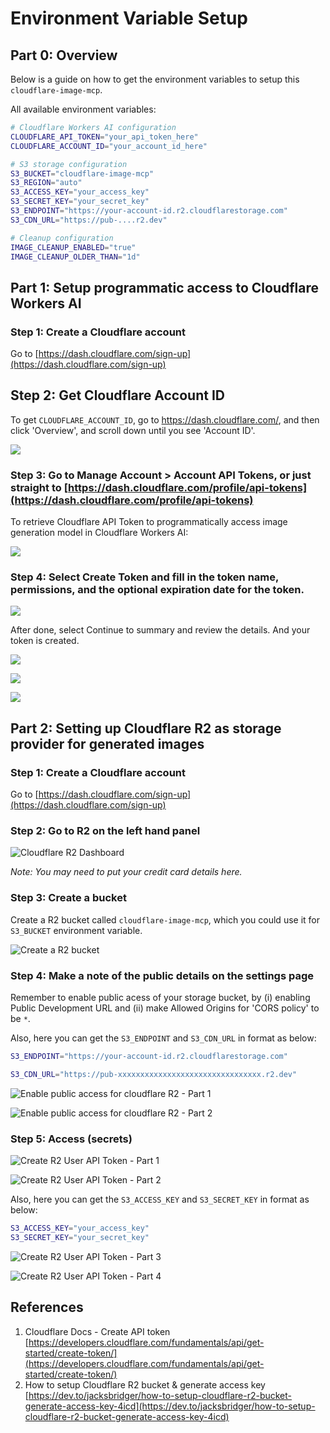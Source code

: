 # Environment Variable Setup

## Part 0: Overview

Below is a guide on how to get the environment variables to setup this `cloudflare-image-mcp`.

All available environment variables:
```bash
# Cloudflare Workers AI configuration
CLOUDFLARE_API_TOKEN="your_api_token_here"
CLOUDFLARE_ACCOUNT_ID="your_account_id_here"

# S3 storage configuration
S3_BUCKET="cloudflare-image-mcp"
S3_REGION="auto"
S3_ACCESS_KEY="your_access_key"
S3_SECRET_KEY="your_secret_key"
S3_ENDPOINT="https://your-account-id.r2.cloudflarestorage.com"
S3_CDN_URL="https://pub-....r2.dev"

# Cleanup configuration
IMAGE_CLEANUP_ENABLED="true"
IMAGE_CLEANUP_OLDER_THAN="1d"
```

## Part 1: Setup programmatic access to Cloudflare Workers AI

### Step 1: Create a Cloudflare account
Go to [https://dash.cloudflare.com/sign-up](https://dash.cloudflare.com/sign-up)


## Step 2: Get Cloudflare Account ID

To get `CLOUDFLARE_ACCOUNT_ID`, go to https://dash.cloudflare.com/, and then click 'Overview', and scroll down until you see 'Account ID'. 

![](../static/img/cloudflare-account-id.png)

### Step 3: Go to Manage Account > Account API Tokens, or just straight to [https://dash.cloudflare.com/profile/api-tokens](https://dash.cloudflare.com/profile/api-tokens)

To retrieve Cloudflare API Token to programmatically access image generation model in Cloudflare Workers AI:

![](../static/img/create-user-api-token-part1.png)

### Step 4: Select Create Token and fill in the token name, permissions, and the optional expiration date for the token.

![](../static/img/create-user-api-token-part2.png)


After done, select Continue to summary and review the details. And your token is created.

![](../static/img/create-user-api-token-part2.png)

![](../static/img/create-user-api-token-part3.png)

![](../static/img/create-user-api-token-part4.png)

## Part 2: Setting up Cloudflare R2 as storage provider for generated images

### Step 1: Create a Cloudflare account
Go to [https://dash.cloudflare.com/sign-up](https://dash.cloudflare.com/sign-up)

### Step 2: Go to R2 on the left hand panel

![Cloudflare R2 Dashboard](../static/img/cloudflare_r2_dashboard.png)

*Note: You may need to put your credit card details here.*

### Step 3: Create a bucket

Create a R2 bucket called `cloudflare-image-mcp`, which you could use it for `S3_BUCKET` environment variable.

![Create a R2 bucket](../static/img/create_R2_bucket.png)

### Step 4: Make a note of the public details on the settings page

Remember to enable public acess of your storage bucket, by (i) enabling Public Development URL and (ii) make Allowed Origins for 'CORS policy' to be `*`.

Also, here you can get the `S3_ENDPOINT` and `S3_CDN_URL` in format as below:

```bash
S3_ENDPOINT="https://your-account-id.r2.cloudflarestorage.com"

S3_CDN_URL="https://pub-xxxxxxxxxxxxxxxxxxxxxxxxxxxxxxxx.r2.dev"
```

![Enable public access for cloudflare R2 - Part 1](../static/img/r2-enable-public-access-part1.png)

![Enable public access for cloudflare R2 - Part 2](../static/img/r2-enable-public-access-part2.png)

### Step 5: Access (secrets)

![Create R2 User API Token - Part 1](../static/img/r2-create-user-api-token-part1.png)

![Create R2 User API Token - Part 2](../static/img/r2-create-user-api-token-part2.png)

Also, here you can get the `S3_ACCESS_KEY` and `S3_SECRET_KEY` in format as below:

```bash
S3_ACCESS_KEY="your_access_key"
S3_SECRET_KEY="your_secret_key"
```

![Create R2 User API Token - Part 3](../static/img/r2-create-user-api-token-part3.png)

![Create R2 User API Token - Part 4](../static/img/r2-create-user-api-token-part4.png)

## References
1. Cloudflare Docs - Create API token [https://developers.cloudflare.com/fundamentals/api/get-started/create-token/](https://developers.cloudflare.com/fundamentals/api/get-started/create-token/)
2. How to setup Cloudflare R2 bucket & generate access key [https://dev.to/jacksbridger/how-to-setup-cloudflare-r2-bucket-generate-access-key-4icd](https://dev.to/jacksbridger/how-to-setup-cloudflare-r2-bucket-generate-access-key-4icd)